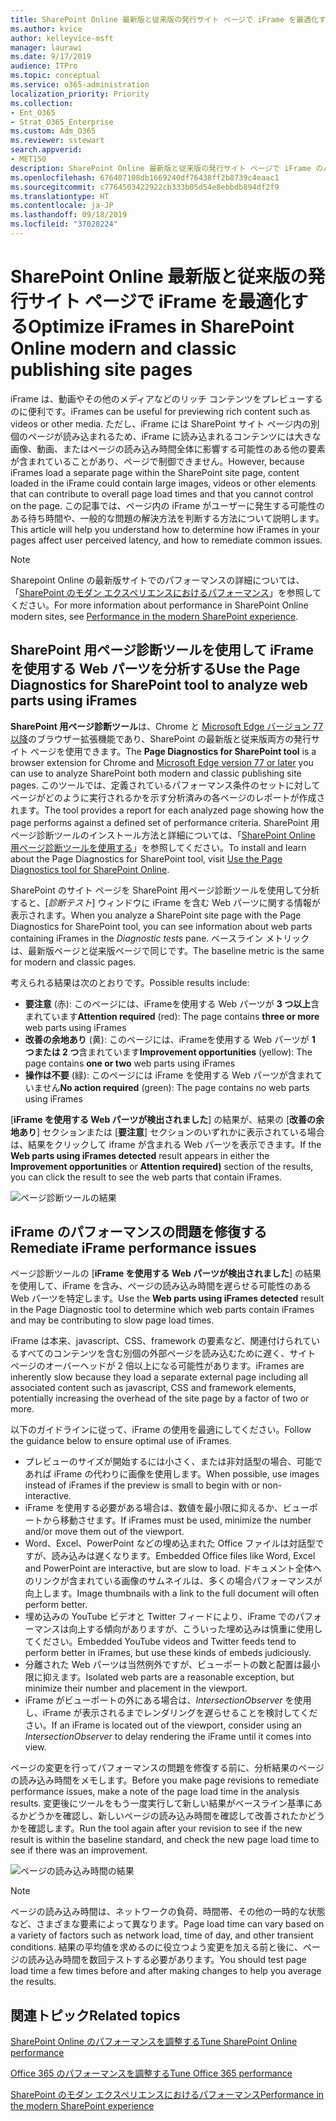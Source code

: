 ```yaml
---
title: SharePoint Online 最新版と従来版の発行サイト ページで iFrame を最適化する
ms.author: kvice
author: kelleyvice-msft
manager: laurawi
ms.date: 9/17/2019
audience: ITPro
ms.topic: conceptual
ms.service: o365-administration
localization_priority: Priority
ms.collection:
- Ent_O365
- Strat_O365_Enterprise
ms.custom: Adm_O365
ms.reviewer: sstewart
search.appverid:
- MET150
description: SharePoint Online 最新版と従来版の発行サイト ページで iFrame のパフォーマンスを最適化する方法について説明します。
ms.openlocfilehash: 676407108db1669240df76438ff2b8739c4eaac1
ms.sourcegitcommit: c7764503422922cb333b05d54e8ebbdb894df2f9
ms.translationtype: HT
ms.contentlocale: ja-JP
ms.lasthandoff: 09/18/2019
ms.locfileid: "37028224"
---
```

# <a name="optimize-iframes-in-sharepoint-online-modern-and-classic-publishing-site-pages"></a><span data-ttu-id="92f74-103">SharePoint Online 最新版と従来版の発行サイト ページで iFrame を最適化する</span><span class="sxs-lookup"><span data-stu-id="92f74-103">Optimize iFrames in SharePoint Online modern and classic publishing site pages</span></span>

<span data-ttu-id="92f74-104">iFrame は、動画やその他のメディアなどのリッチ コンテンツをプレビューするのに便利です。</span><span class="sxs-lookup"><span data-stu-id="92f74-104">iFrames can be useful for previewing rich content such as videos or other media.</span></span> <span data-ttu-id="92f74-105">ただし、iFrame には SharePoint サイト ページ内の別個のページが読み込まれるため、iFrame に読み込まれるコンテンツには大きな画像、動画、またはページの読み込み時間全体に影響する可能性のある他の要素が含まれていることがあり、ページで制御できません。</span><span class="sxs-lookup"><span data-stu-id="92f74-105">However, because iFrames load a separate page within the SharePoint site page, content loaded in the iFrame could contain large images, videos or other elements that can contribute to overall page load times and that you cannot control on the page.</span></span> <span data-ttu-id="92f74-106">この記事では、ページ内の iFrame がユーザーに発生する可能性のある待ち時間や、一般的な問題の解決方法を判断する方法について説明します。</span><span class="sxs-lookup"><span data-stu-id="92f74-106">This article will help you understand how to determine how iFrames in your pages affect user perceived latency, and how to remediate common issues.</span></span>

>[!NOTE]
><span data-ttu-id="92f74-107">Sharepoint Online の最新版サイトでのパフォーマンスの詳細については、「[SharePoint のモダン エクスペリエンスにおけるパフォーマンス](https://docs.microsoft.com/ja-JP/sharepoint/modern-experience-performance)」を参照してください。</span><span class="sxs-lookup"><span data-stu-id="92f74-107">For more information about performance in SharePoint Online modern sites, see [Performance in the modern SharePoint experience](https://docs.microsoft.com/ja-JP/sharepoint/modern-experience-performance).</span></span>

## <a name="use-the-page-diagnostics-for-sharepoint-tool-to-analyze-web-parts-using-iframes"></a><span data-ttu-id="92f74-108">SharePoint 用ページ診断ツールを使用して iFrame を使用する Web パーツを分析する</span><span class="sxs-lookup"><span data-stu-id="92f74-108">Use the Page Diagnostics for SharePoint tool to analyze web parts using iFrames</span></span>

<span data-ttu-id="92f74-109">**SharePoint 用ページ診断ツール**は、Chrome と [Microsoft Edge バージョン 77 以降](https://www.microsoftedgeinsider.com/en-us/download?form=MI13E8&OCID=MI13E8)のブラウザー拡張機能であり、SharePoint の最新版と従来版両方の発行サイト ページを使用できます。</span><span class="sxs-lookup"><span data-stu-id="92f74-109">The **Page Diagnostics for SharePoint tool** is a browser extension for Chrome and [Microsoft Edge version 77 or later](https://www.microsoftedgeinsider.com/en-us/download?form=MI13E8&OCID=MI13E8) you can use to analyze SharePoint both modern and classic publishing site pages.</span></span> <span data-ttu-id="92f74-110">このツールでは、定義されているパフォーマンス条件のセットに対してページがどのように実行されるかを示す分析済みの各ページのレポートが作成されます。</span><span class="sxs-lookup"><span data-stu-id="92f74-110">The tool provides a report for each analyzed page showing how the page performs against a defined set of performance criteria.</span></span> <span data-ttu-id="92f74-111">SharePoint 用ページ診断ツールのインストール方法と詳細については、「[SharePoint Online 用ページ診断ツールを使用する](page-diagnostics-for-spo.md)」を参照してください。</span><span class="sxs-lookup"><span data-stu-id="92f74-111">To install and learn about the Page Diagnostics for SharePoint tool, visit [Use the Page Diagnostics tool for SharePoint Online](page-diagnostics-for-spo.md).</span></span>

<span data-ttu-id="92f74-112">SharePoint のサイト ページを SharePoint 用ページ診断ツールを使用して分析すると、[_診断テスト_] ウィンドウに iFrame を含む Web パーツに関する情報が表示されます。</span><span class="sxs-lookup"><span data-stu-id="92f74-112">When you analyze a SharePoint site page with the Page Diagnostics for SharePoint tool, you can see information about web parts containing iFrames in the _Diagnostic tests_ pane.</span></span> <span data-ttu-id="92f74-113">ベースライン メトリックは、最新版ページと従来版ページで同じです。</span><span class="sxs-lookup"><span data-stu-id="92f74-113">The baseline metric is the same for modern and classic pages.</span></span>

<span data-ttu-id="92f74-114">考えられる結果は次のとおりです。</span><span class="sxs-lookup"><span data-stu-id="92f74-114">Possible results include:</span></span>

- <span data-ttu-id="92f74-115">**要注意** (赤): このページには、iFrameを使用する Web パーツが **3 つ以上**含まれています</span><span class="sxs-lookup"><span data-stu-id="92f74-115">**Attention required** (red): The page contains **three or more** web parts using iFrames</span></span>
- <span data-ttu-id="92f74-116">**改善の余地あり** (黄): このページには、iFrameを使用する Web パーツが **1 つまたは 2 つ**含まれています</span><span class="sxs-lookup"><span data-stu-id="92f74-116">**Improvement opportunities** (yellow): The page contains **one or two** web parts using iFrames</span></span>
- <span data-ttu-id="92f74-117">**操作は不要** (緑): このページには iFrame を使用する Web パーツが含まれていません</span><span class="sxs-lookup"><span data-stu-id="92f74-117">**No action required** (green): The page contains no web parts using iFrames</span></span>

<span data-ttu-id="92f74-118">[**iFrame を使用する Web パーツが検出されました**] の結果が、結果の [**改善の余地あり**] セクションまたは [**要注意**] セクションのいずれかに表示されている場合は、結果をクリックして iframe が含まれる Web パーツを表示できます。</span><span class="sxs-lookup"><span data-stu-id="92f74-118">If the **Web parts using iFrames detected** result appears in either the **Improvement opportunities** or **Attention required)** section of the results, you can click the result to see the web parts that contain iFrames.</span></span>

![ページ診断ツールの結果](media/modern-portal-optimization/pagediag-iframe-yellow.png)

## <a name="remediate-iframe-performance-issues"></a><span data-ttu-id="92f74-120">iFrame のパフォーマンスの問題を修復する</span><span class="sxs-lookup"><span data-stu-id="92f74-120">Remediate iFrame performance issues</span></span>

<span data-ttu-id="92f74-121">ページ診断ツールの [**iFrame を使用する Web パーツが検出されました**] の結果を使用して、iFrame を含み、ページの読み込み時間を遅らせる可能性のある Web パーツを特定します。</span><span class="sxs-lookup"><span data-stu-id="92f74-121">Use the **Web parts using iFrames detected** result in the Page Diagnostic tool to determine which web parts contain iFrames and may be contributing to slow page load times.</span></span>

<span data-ttu-id="92f74-122">iFrame は本来、javascript、CSS、framework の要素など、関連付けられているすべてのコンテンツを含む別個の外部ページを読み込むために遅く、サイト ページのオーバーヘッドが 2 倍以上になる可能性があります。</span><span class="sxs-lookup"><span data-stu-id="92f74-122">iFrames are inherently slow because they load a separate external page including all associated content such as javascript, CSS and framework elements, potentially increasing the overhead of the site page by a factor of two or more.</span></span>

<span data-ttu-id="92f74-123">以下のガイドラインに従って、iFrame の使用を最適にしてください。</span><span class="sxs-lookup"><span data-stu-id="92f74-123">Follow the guidance below to ensure optimal use of iFrames.</span></span>

- <span data-ttu-id="92f74-124">プレビューのサイズが開始するには小さく、または非対話型の場合、可能であれば iFrame の代わりに画像を使用します。</span><span class="sxs-lookup"><span data-stu-id="92f74-124">When possible, use images instead of iFrames if the preview is small to begin with or non-interactive.</span></span>
- <span data-ttu-id="92f74-125">iFrame を使用する必要がある場合は、数値を最小限に抑えるか、ビューポートから移動させます。</span><span class="sxs-lookup"><span data-stu-id="92f74-125">If iFrames must be used, minimize the number and/or move them out of the viewport.</span></span>
- <span data-ttu-id="92f74-126">Word、Excel、PowerPoint などの埋め込まれた Office ファイルは対話型ですが、読み込みは遅くなります。</span><span class="sxs-lookup"><span data-stu-id="92f74-126">Embedded Office files like Word, Excel and PowerPoint are interactive, but are slow to load.</span></span> <span data-ttu-id="92f74-127">ドキュメント全体へのリンクが含まれている画像のサムネイルは、多くの場合パフォーマンスが向上します。</span><span class="sxs-lookup"><span data-stu-id="92f74-127">Image thumbnails with a link to the full document will often perform better.</span></span>
- <span data-ttu-id="92f74-128">埋め込みの YouTube ビデオと Twitter フィードにより、iFrame でのパフォーマンスは向上する傾向がありますが、こういった埋め込みは慎重に使用してください。</span><span class="sxs-lookup"><span data-stu-id="92f74-128">Embedded YouTube videos and Twitter feeds tend to perform better in iFrames, but use these kinds of embeds judiciously.</span></span>
- <span data-ttu-id="92f74-129">分離された Web パーツは当然例外ですが、ビューポートの数と配置は最小限に抑えます。</span><span class="sxs-lookup"><span data-stu-id="92f74-129">Isolated web parts are a reasonable exception, but minimize their number and placement in the viewport.</span></span>
- <span data-ttu-id="92f74-130">iFrame がビューポートの外にある場合は、_IntersectionObserver_ を使用し、iFrame が表示されるまでレンダリングを遅らせることを検討してください。</span><span class="sxs-lookup"><span data-stu-id="92f74-130">If an iFrame is located out of the viewport, consider using an _IntersectionObserver_ to delay rendering the iFrame until it comes into view.</span></span>

<span data-ttu-id="92f74-131">ページの変更を行ってパフォーマンスの問題を修復する前に、分析結果のページの読み込み時間をメモします。</span><span class="sxs-lookup"><span data-stu-id="92f74-131">Before you make page revisions to remediate performance issues, make a note of the page load time in the analysis results.</span></span> <span data-ttu-id="92f74-132">変更後にツールをもう一度実行して新しい結果がベースライン基準にあるかどうかを確認し、新しいページの読み込み時間を確認して改善されたかどうかを確認します。</span><span class="sxs-lookup"><span data-stu-id="92f74-132">Run the tool again after your revision to see if the new result is within the baseline standard, and check the new page load time to see if there was an improvement.</span></span>

![ページの読み込み時間の結果](media/modern-portal-optimization/pagediag-page-load-time.png)

>[!NOTE]
><span data-ttu-id="92f74-134">ページの読み込み時間は、ネットワークの負荷、時間帯、その他の一時的な状態など、さまざまな要素によって異なります。</span><span class="sxs-lookup"><span data-stu-id="92f74-134">Page load time can vary based on a variety of factors such as network load, time of day, and other transient conditions.</span></span> <span data-ttu-id="92f74-135">結果の平均値を求めるのに役立つよう変更を加える前と後に、ページの読み込み時間を数回テストする必要があります。</span><span class="sxs-lookup"><span data-stu-id="92f74-135">You should test page load time a few times before and after making changes to help you average the results.</span></span>

## <a name="related-topics"></a><span data-ttu-id="92f74-136">関連トピック</span><span class="sxs-lookup"><span data-stu-id="92f74-136">Related topics</span></span>

[<span data-ttu-id="92f74-137">SharePoint Online のパフォーマンスを調整する</span><span class="sxs-lookup"><span data-stu-id="92f74-137">Tune SharePoint Online performance</span></span>](tune-sharepoint-online-performance.md)

[<span data-ttu-id="92f74-138">Office 365 のパフォーマンスを調整する</span><span class="sxs-lookup"><span data-stu-id="92f74-138">Tune Office 365 performance</span></span>](tune-office-365-performance.md)

[<span data-ttu-id="92f74-139">SharePoint のモダン エクスペリエンスにおけるパフォーマンス</span><span class="sxs-lookup"><span data-stu-id="92f74-139">Performance in the modern SharePoint experience</span></span>](https://docs.microsoft.com/ja-JP/sharepoint/modern-experience-performance.md)
